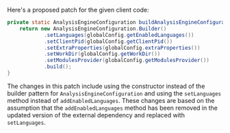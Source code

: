 Here's a proposed patch for the given client code:

```java
private static AnalysisEngineConfiguration buildAnalysisEngineConfiguration() {
    return new AnalysisEngineConfiguration.Builder()
            .setLanguages(globalConfig.getEnabledLanguages())
            .setClientPid(globalConfig.getClientPid())
            .setExtraProperties(globalConfig.extraProperties())
            .setWorkDir(globalConfig.getWorkDir())
            .setModulesProvider(globalConfig.getModulesProvider())
            .build();
}
```

The changes in this patch include using the constructor instead of the builder pattern for `AnalysisEngineConfiguration` and using the `setLanguages` method instead of `addEnabledLanguages`. These changes are based on the assumption that the `addEnabledLanguages` method has been removed in the updated version of the external dependency and replaced with `setLanguages`.